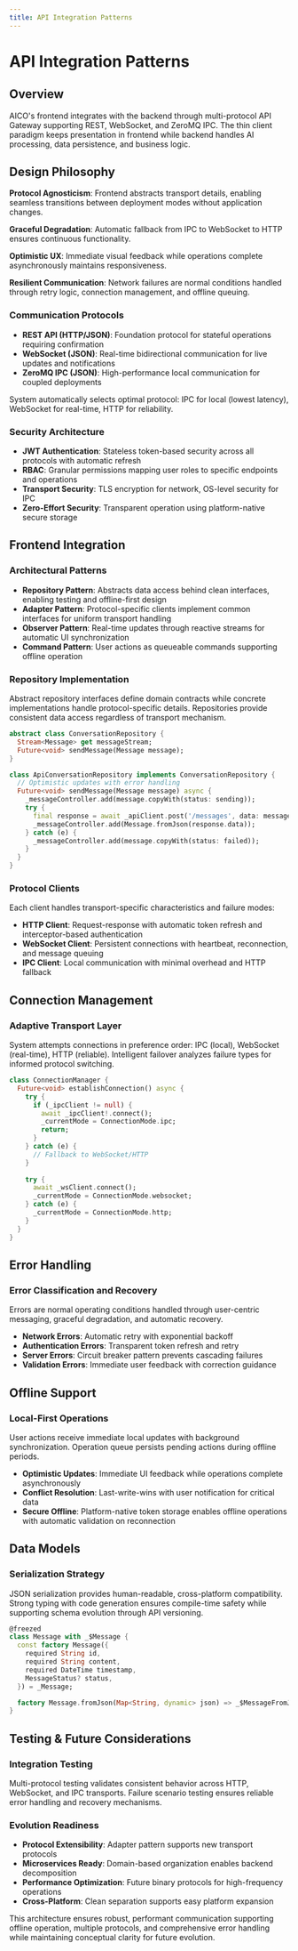 ```yaml
---
title: API Integration Patterns
---
```


# API Integration Patterns

## Overview

AICO's frontend integrates with the backend through multi-protocol API Gateway supporting REST, WebSocket, and ZeroMQ IPC. The thin client paradigm keeps presentation in frontend while backend handles AI processing, data persistence, and business logic.

## Design Philosophy

**Protocol Agnosticism**: Frontend abstracts transport details, enabling seamless transitions between deployment modes without application changes.

**Graceful Degradation**: Automatic fallback from IPC to WebSocket to HTTP ensures continuous functionality.

**Optimistic UX**: Immediate visual feedback while operations complete asynchronously maintains responsiveness.

**Resilient Communication**: Network failures are normal conditions handled through retry logic, connection management, and offline queuing.

### Communication Protocols

- **REST API (HTTP/JSON)**: Foundation protocol for stateful operations requiring confirmation
- **WebSocket (JSON)**: Real-time bidirectional communication for live updates and notifications  
- **ZeroMQ IPC (JSON)**: High-performance local communication for coupled deployments

System automatically selects optimal protocol: IPC for local (lowest latency), WebSocket for real-time, HTTP for reliability.

### Security Architecture

- **JWT Authentication**: Stateless token-based security across all protocols with automatic refresh
- **RBAC**: Granular permissions mapping user roles to specific endpoints and operations
- **Transport Security**: TLS encryption for network, OS-level security for IPC
- **Zero-Effort Security**: Transparent operation using platform-native secure storage

## Frontend Integration

### Architectural Patterns

- **Repository Pattern**: Abstracts data access behind clean interfaces, enabling testing and offline-first design
- **Adapter Pattern**: Protocol-specific clients implement common interfaces for uniform transport handling
- **Observer Pattern**: Real-time updates through reactive streams for automatic UI synchronization
- **Command Pattern**: User actions as queueable commands supporting offline operation

### Repository Implementation

Abstract repository interfaces define domain contracts while concrete implementations handle protocol-specific details. Repositories provide consistent data access regardless of transport mechanism.

```dart
abstract class ConversationRepository {
  Stream<Message> get messageStream;
  Future<void> sendMessage(Message message);
}

class ApiConversationRepository implements ConversationRepository {
  // Optimistic updates with error handling
  Future<void> sendMessage(Message message) async {
    _messageController.add(message.copyWith(status: sending));
    try {
      final response = await _apiClient.post('/messages', data: message.toJson());
      _messageController.add(Message.fromJson(response.data));
    } catch (e) {
      _messageController.add(message.copyWith(status: failed));
    }
  }
}
```

### Protocol Clients

Each client handles transport-specific characteristics and failure modes:

- **HTTP Client**: Request-response with automatic token refresh and interceptor-based authentication
- **WebSocket Client**: Persistent connections with heartbeat, reconnection, and message queuing
- **IPC Client**: Local communication with minimal overhead and HTTP fallback

## Connection Management

### Adaptive Transport Layer
System attempts connections in preference order: IPC (local), WebSocket (real-time), HTTP (reliable). Intelligent failover analyzes failure types for informed protocol switching.

```dart
class ConnectionManager {
  Future<void> establishConnection() async {
    try {
      if (_ipcClient != null) {
        await _ipcClient!.connect();
        _currentMode = ConnectionMode.ipc;
        return;
      }
    } catch (e) {
      // Fallback to WebSocket/HTTP
    }
    
    try {
      await _wsClient.connect();
      _currentMode = ConnectionMode.websocket;
    } catch (e) {
      _currentMode = ConnectionMode.http;
    }
  }
}
```

## Error Handling

### Error Classification and Recovery
Errors are normal operating conditions handled through user-centric messaging, graceful degradation, and automatic recovery.

- **Network Errors**: Automatic retry with exponential backoff
- **Authentication Errors**: Transparent token refresh and retry
- **Server Errors**: Circuit breaker pattern prevents cascading failures
- **Validation Errors**: Immediate user feedback with correction guidance

## Offline Support

### Local-First Operations
User actions receive immediate local updates with background synchronization. Operation queue persists pending actions during offline periods.

- **Optimistic Updates**: Immediate UI feedback while operations complete asynchronously
- **Conflict Resolution**: Last-write-wins with user notification for critical data
- **Secure Offline**: Platform-native token storage enables offline operations with automatic validation on reconnection

## Data Models

### Serialization Strategy
JSON serialization provides human-readable, cross-platform compatibility. Strong typing with code generation ensures compile-time safety while supporting schema evolution through API versioning.

```dart
@freezed
class Message with _$Message {
  const factory Message({
    required String id,
    required String content,
    required DateTime timestamp,
    MessageStatus? status,
  }) = _Message;

  factory Message.fromJson(Map<String, dynamic> json) => _$MessageFromJson(json);
}
```

## Testing & Future Considerations

### Integration Testing
Multi-protocol testing validates consistent behavior across HTTP, WebSocket, and IPC transports. Failure scenario testing ensures reliable error handling and recovery mechanisms.

### Evolution Readiness
- **Protocol Extensibility**: Adapter pattern supports new transport protocols
- **Microservices Ready**: Domain-based organization enables backend decomposition
- **Performance Optimization**: Future binary protocols for high-frequency operations
- **Cross-Platform**: Clean separation supports easy platform expansion

This architecture ensures robust, performant communication supporting offline operation, multiple protocols, and comprehensive error handling while maintaining conceptual clarity for future evolution.
